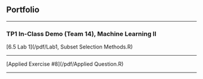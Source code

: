 ## Portfolio

---

### TP1 In-Class Demo (Team 14), Machine Learning II 

[6.5 Lab 1](/pdf/Lab1, Subset Selection Methods.R)

---
[Applied Exercise #8](/pdf/Applied Question.R)

---




